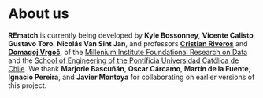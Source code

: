# About us

**REmatch** is currently being developed by **Kyle Bossonney**, **Vicente Calisto**, **Gustavo Toro**, **Nicolás Van Sint Jan**, and professors [**Cristian Riveros**](https://scholar.google.com/citations?user=wkDO2HIAAAAJ) and [**Domagoj Vrgoč**](https://dvrgoc.ing.puc.cl/), of the [Millenium Institute Foundational Research on Data](https://imfd.cl/en/) and the [School of Engineering of the Pontificia Universidad Católica de Chile](https://www.ing.uc.cl/en/). We thank **Marjorie Bascuñán**, **Oscar Cárcamo**, **Martín de la Fuente**, **Ignacio Pereira**, and **Javier Montoya** for collaborating on earlier versions of this project.
